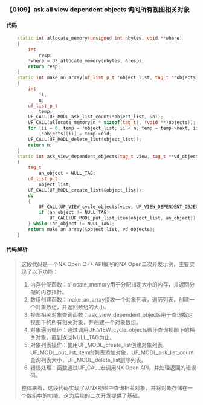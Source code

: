 ### 【0109】ask all view dependent objects 询问所有视图相关对象

#### 代码

```cpp
    static int allocate_memory(unsigned int nbytes, void **where)  
    {  
        int  
            resp;  
        *where = UF_allocate_memory(nbytes, &resp);  
        return resp;  
    }  
    static int make_an_array(uf_list_p_t *object_list, tag_t **objects)  
    {  
        int  
            ii,  
            n;  
        uf_list_p_t  
            temp;  
        UF_CALL(UF_MODL_ask_list_count(*object_list, &n));  
        UF_CALL(allocate_memory(n * sizeof(tag_t), (void **)objects));  
        for (ii = 0, temp = *object_list; ii < n; temp = temp->next, ii++)  
            (*objects)[ii] = temp->eid;  
        UF_CALL(UF_MODL_delete_list(object_list));  
        return n;  
    }  
    static int ask_view_dependent_objects(tag_t view, tag_t **vd_objects)  
    {  
        tag_t  
            an_object = NULL_TAG;  
        uf_list_p_t  
            object_list;  
        UF_CALL(UF_MODL_create_list(&object_list));  
        do  
        {  
            UF_CALL(UF_VIEW_cycle_objects(view, UF_VIEW_DEPENDENT_OBJECTS, &an_object));  
            if (an_object != NULL_TAG)  
                UF_CALL(UF_MODL_put_list_item(object_list, an_object));  
        } while (an_object != NULL_TAG);  
        return make_an_array(&object_list, vd_objects);  
    }

```

#### 代码解析

> 这段代码是一个NX Open C++ API编写的NX Open二次开发示例，主要实现了以下功能：
>
> 1. 内存分配函数：allocate_memory用于分配指定大小的内存，并返回分配的内存指针。
> 2. 数组创建函数：make_an_array接收一个对象列表，遍历列表，创建一个对象数组，并返回数组的大小。
> 3. 视图相关对象查询函数：ask_view_dependent_objects用于查询指定视图下的所有相关对象，并创建一个对象数组。
> 4. 对象遍历循环：通过调用UF_VIEW_cycle_objects循环查询视图下的相关对象，直到返回NULL_TAG为止。
> 5. 对象列表操作：使用UF_MODL_create_list创建对象列表，UF_MODL_put_list_item向列表添加对象，UF_MODL_ask_list_count查询列表大小，UF_MODL_delete_list删除列表。
> 6. 错误处理：函数通过UF_CALL宏调用NX Open API，并处理返回的错误码。
>
> 整体来看，这段代码实现了从NX视图中查询相关对象，并将对象存储在一个数组中的功能。这为后续的二次开发提供了基础。
>

